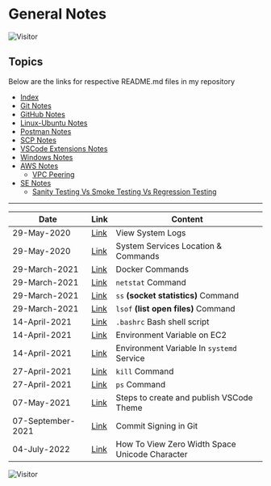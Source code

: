 # General Notes

![Visitor](https://visitor-badge.laobi.icu/badge?page_id=aasisodiya.general)

## Topics

Below are the links for respective README.md files in my repository

- [Index](https://aasisodiya.github.io/general/)
- [Git Notes](https://aasisodiya.github.io/general/git)
- [GitHub Notes](https://aasisodiya.github.io/general/github)
- [Linux-Ubuntu Notes](https://aasisodiya.github.io/general/linux-ubuntu)
- [Postman Notes](https://aasisodiya.github.io/general/postman)
- [SCP Notes](https://aasisodiya.github.io/general/scp)
- [VSCode Extensions Notes](https://aasisodiya.github.io/general/vscode-extensions)
- [Windows Notes](https://aasisodiya.github.io/general/windows)
- [AWS Notes](https://aasisodiya.github.io/general/aws/)
  - [VPC Peering](https://aasisodiya.github.io/general/aws/aws-vpc-peering)
- [SE Notes](https://aasisodiya.github.io/general/se/)
  - [Sanity Testing Vs Smoke Testing Vs Regression Testing](https://aasisodiya.github.io/general/se/note-sanity-vs-smoke-vs-regression/README.md)

---

|Date|Link|Content|
|-|-|-|
|29-May-2020|[Link](https://aasisodiya.github.io/general/linux-ubuntu#view-system-logs)|View System Logs|
|29-May-2020|[Link](https://aasisodiya.github.io/general/linux-ubuntu#system-services-location--commands)|System Services Location & Commands|
|29-March-2021|[Link](https://aasisodiya.github.io/general/linux-ubuntu#docker-commands)|Docker Commands|
|29-March-2021|[Link](https://aasisodiya.github.io/general/linux-ubuntu#netstat-command)|`netstat` Command|
|29-March-2021|[Link](https://aasisodiya.github.io/general/linux-ubuntu#ss-socket-statistics-command)|`ss` **(socket statistics)** Command|
|29-March-2021|[Link](https://aasisodiya.github.io/general/linux-ubuntu#lsof-list-open-files-command)|`lsof` **(list open files)** Command|
|14-April-2021|[Link](https://aasisodiya.github.io/general/linux-ubuntu#bashrc)|`.bashrc` Bash shell script|
|14-April-2021|[Link](https://aasisodiya.github.io/general/linux-ubuntu#environment-variable-on-ec2)|Environment Variable on EC2|
|14-April-2021|[Link](https://aasisodiya.github.io/general/linux-ubuntu#environment-variable-in-systemd-service)|Environment Variable In `systemd` Service|
|27-April-2021|[Link](https://aasisodiya.github.io/general/linux-ubuntu#kill-command)|`kill` Command|
|27-April-2021|[Link](https://aasisodiya.github.io/general/linux-ubuntu#ps-command)|`ps` Command|
|07-May-2021|[Link](https://aasisodiya.github.io/general/vscode-theme)|Steps to create and publish VSCode Theme|
|07-September-2021|[Link](https://aasisodiya.github.io/general/git/#commit-signing-in-git)|Commit Signing in Git|
|04-July-2022|[Link](https://aasisodiya.github.io/general/vscode/handle-zero-width-character)|How To View Zero Width Space Unicode Character|

![Visitor](https://visitor-badge.glitch.me/badge?page_id=aasisodiya.general)
